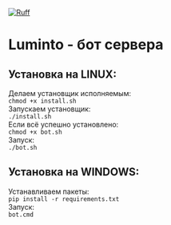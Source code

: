 [![Ruff](https://img.shields.io/endpoint?url=https://raw.githubusercontent.com/astral-sh/ruff/main/assets/badge/v2.json)](https://github.com/astral-sh/ruff)

# Luminto - бот сервера

## Установка на LINUX:

Делаем установщик исполняемым:  
    `chmod +x install.sh`  
Запускаем установщик:  
    `./install.sh`  
Если всё успешно установлено:  
    `chmod +x bot.sh`  
Запуск:  
    `./bot.sh`  
  
## Установка на WINDOWS:

Устанавливаем пакеты:  
`pip install -r requirements.txt`  
Запуск:  
`bot.cmd`  